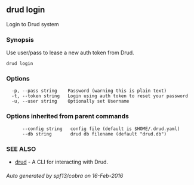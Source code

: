 ## drud login

Login to Drud system

### Synopsis


Use user/pass to lease a new auth token from Drud.

```
drud login
```

### Options

```
  -p, --pass string    Password (warning this is plain text)
  -t, --token string   Login using auth token to reset your password
  -u, --user string    Optionally set Username
```

### Options inherited from parent commands

```
      --config string   config file (default is $HOME/.drud.yaml)
      --db string       drud db filename (default "drud.db")
```

### SEE ALSO
* [drud](drud.md)	 - A CLI for interacting with Drud.

###### Auto generated by spf13/cobra on 16-Feb-2016
